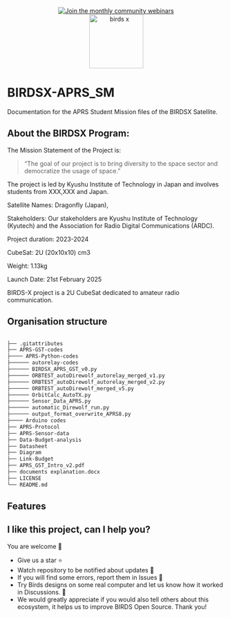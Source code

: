 
<div align="center">
  <a href="https://lean-sat.org/opensource/">
  <img alt="Join the monthly community webinars" src="https://img.shields.io/badge/join_our-monthly_webinars-orange" />
  </a>
</div> 

<div align="center">
  <img width="125" alt="birds x" src="https://github.com/user-attachments/assets/8aa7c5b7-313c-48e7-952b-81ce0ce1a703">
</div>

# BIRDSX-APRS_SM
 Documentation for the APRS Student Mission files of the BIRDSX Satellite.


## About the BIRDSX Program:

The Mission Statement of the Project is:

> “The goal of our project is to bring diversity to the space sector and democratize the usage of space.”

The project is led by Kyushu Institute of Technology in Japan and involves students from XXX,XXX and Japan.

Satellite Names: Dragonfly (Japan), 

Stakeholders:  Our stakeholders are Kyushu Institute of Technology (Kyutech) and the Association for Radio Digital Communications (ARDC).

Project duration: 2023-2024

CubeSat: 2U (20x10x10) cm3

Weight: 1.13kg

Launch Date: 21st February 2025

BIRDS-X project is a 2U CubeSat dedicated to amateur radio communication.

## Organisation structure

```bash

├── .gitattributes
├── APRS-GST-codes
├──── APRS-Python-codes
├────── autorelay-codes
├────── BIRDSX_APRS_GST_v0.py
├────── ORBTEST_autoDirewolf_autorelay_merged_v1.py
├────── ORBTEST_autoDirewolf_autorelay_merged_v2.py
├────── ORBTEST_autoDirewolf_merged_v5.py
├────── OrbitCalc_AutoTX.py
├────── Sensor_Data_APRS.py
├────── automatic_Direwolf_run.py
├────── output_format_overwrite_APRS8.py
├──── Arduino codes
├── APRS-Protocol
├── APRS-Sensor-data
├── Data-Budget-analysis
├── Datasheet
├── Diagram
├── Link-Budget
├── APRS_GST_Intro_v2.pdf
├── documents explanation.docx
├── LICENSE
└── README.md

```

## Features


## I like this project, can I help you?
You are welcome 🙂

* Give us a star ⭐
* Watch repository to be notified about updates 👀
* If you will find some errors, report them in Issues 🐞
* Try Birds designs on some real computer and let us know how it worked in Discussions. 💬
* We would greatly appreciate if you would also tell others about this ecosystem, it helps us to improve BIRDS Open Source. Thank you!
